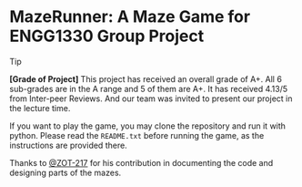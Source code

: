 # MazeRunner: A Maze Game for ENGG1330 Group Project

> [!Tip]
> **[Grade of Project]**
> This project has received an overall grade of A+.
> All 6 sub-grades are in the A range and 5 of them are A+.
> It has received 4.13/5 from Inter-peer Reviews.
> And our team was invited to present our project in the lecture time.

If you want to play the game, you may clone the repository and run it with python.
Please read the `README.txt` before running the game, as the instructions are provided there.

Thanks to [@ZOT-217](https://github.com/ZOT-217) for his contribution in documenting the code and designing parts of the mazes.
